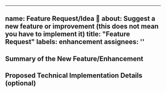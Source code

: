 <!--* freshness: { exempt: true } *-->

---
name: Feature Request/Idea 🚀
about: Suggest a new feature or improvement (this does not mean you have to implement it)
title: "Feature Request"
labels: enhancement
assignees: ''
---

## Summary of the New Feature/Enhancement
<!--
A clear and concise description of what the problem is that the new feature would solve.
Try formulating it in user story style (if applicable):
'As a user I want X so that Y.' with X being the being the action and Y being the value of the action.
-->

## Proposed Technical Implementation Details (optional)
<!--
A clear and concise description of what you want to happen.
Consider providing an example Glazier experience with expected result.
-->
